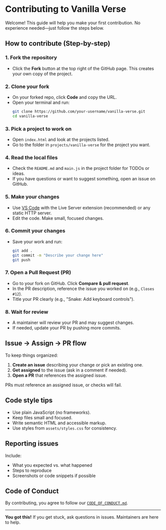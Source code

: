 # Contributing to Vanilla Verse

Welcome! This guide will help you make your first contribution. No experience needed—just follow the steps below.

## How to contribute (Step-by-step)

### 1. Fork the repository
- Click the **Fork** button at the top right of the GitHub page. This creates your own copy of the project.

### 2. Clone your fork
- On your forked repo, click **Code** and copy the URL.
- Open your terminal and run:
    ```bash
    git clone https://github.com/your-username/vanilla-verse.git
    cd vanilla-verse
    ```

### 3. Pick a project to work on
- Open `index.html` and look at the projects listed.
- Go to the folder in `projects/vanilla-verse` for the project you want.

### 4. Read the local files
- Check the `README.md` and `main.js` in the project folder for TODOs or ideas.
- If you have questions or want to suggest something, open an issue on GitHub.

### 5. Make your changes
- Use [VS Code](https://code.visualstudio.com/) with the Live Server extension (recommended) or any static HTTP server.
- Edit the code. Make small, focused changes.

### 6. Commit your changes
- Save your work and run:
    ```bash
    git add .
    git commit -m "Describe your change here"
    git push
    ```

### 7. Open a Pull Request (PR)
- Go to your fork on GitHub. Click **Compare & pull request**.
- In the PR description, reference the issue you worked on (e.g., `Closes #12`).
- Title your PR clearly (e.g., "Snake: Add keyboard controls").

### 8. Wait for review
- A maintainer will review your PR and may suggest changes.
- If needed, update your PR by pushing more commits.

## Issue → Assign → PR flow

To keep things organized:
1. **Create an issue** describing your change or pick an existing one.
2. **Get assigned** to the issue (ask in a comment if needed).
3. **Open a PR** that references the assigned issue.

PRs must reference an assigned issue, or checks will fail.

## Code style tips
- Use plain JavaScript (no frameworks).
- Keep files small and focused.
- Write semantic HTML and accessible markup.
- Use styles from `assets/styles.css` for consistency.

## Reporting issues
Include:
- What you expected vs. what happened
- Steps to reproduce
- Screenshots or code snippets if possible

## Code of Conduct
By contributing, you agree to follow our [`CODE_OF_CONDUCT.md`](CODE_OF_CONDUCT.md).

---

**You got this!** If you get stuck, ask questions in issues. Maintainers are here to help.
